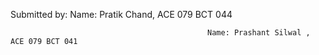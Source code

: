Submitted by:
Name: Pratik Chand, ACE 079 BCT 044




                                                Name: Prashant Silwal , ACE 079 BCT 041
